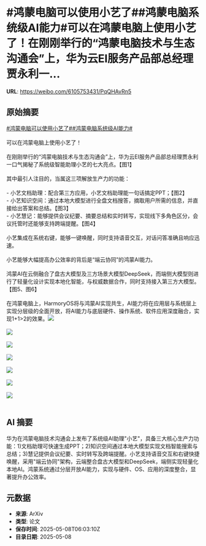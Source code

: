 # #鸿蒙电脑可以使用小艺了##鸿蒙电脑系统级AI能力#可以在鸿蒙电脑上使用小艺了！在刚刚举行的“鸿蒙电脑技术与生态沟通会”上，华为云EI服务产品部总经理贾永利一...

**URL**: https://weibo.com/6105753431/PqQHAvRn5

## 原始摘要

<a href="https://m.weibo.cn/search?containerid=231522type%3D1%26t%3D10%26q%3D%23%E9%B8%BF%E8%92%99%E7%94%B5%E8%84%91%E5%8F%AF%E4%BB%A5%E4%BD%BF%E7%94%A8%E5%B0%8F%E8%89%BA%E4%BA%86%23&amp;extparam=%23%E9%B8%BF%E8%92%99%E7%94%B5%E8%84%91%E5%8F%AF%E4%BB%A5%E4%BD%BF%E7%94%A8%E5%B0%8F%E8%89%BA%E4%BA%86%23" data-hide=""><span class="surl-text">#鸿蒙电脑可以使用小艺了#</span></a><a href="https://m.weibo.cn/search?containerid=231522type%3D1%26t%3D10%26q%3D%23%E9%B8%BF%E8%92%99%E7%94%B5%E8%84%91%E7%B3%BB%E7%BB%9F%E7%BA%A7AI%E8%83%BD%E5%8A%9B%23&amp;extparam=%23%E9%B8%BF%E8%92%99%E7%94%B5%E8%84%91%E7%B3%BB%E7%BB%9F%E7%BA%A7AI%E8%83%BD%E5%8A%9B%23" data-hide=""><span class="surl-text">#鸿蒙电脑系统级AI能力#</span></a><br><br>可以在鸿蒙电脑上使用小艺了！<br><br>在刚刚举行的“鸿蒙电脑技术与生态沟通会”上，华为云EI服务产品部总经理贾永利一口气揭秘了系统级智能助理小艺的七大亮点。【图1】<br><br>其中最引人注目的，当属这三项解放生产力的功能：<br><br>- 小艺文档助理：配合第三方应用，小艺文档助理能一句话搞定PPT；【图2】<br>- 小艺知识空间：通过本地大模型进行全盘文档搜答，摘取用户所需的信息，并直接给出答案和总结。【图3】<br>- 小艺慧记：能够提供会议纪要、摘要总结和实时转写，实现线下多角色区分，会议托管时还能够支持跨端提醒。【图4】<br><br>小艺集成在系统右键，能够一键唤醒，同时支持语音交互，对话问答准确且响应迅速。<br><br>小艺能够大幅提高办公效率的背后是“端云协同”的鸿蒙AI能力。<br><br>鸿蒙AI在云侧融合了盘古大模型及三方场景大模型DeepSeek，而端侧大模型则进行了轻量化设计实现本地化智能，与权威数据合作，同时支持接入第三方大模型。【图5、图6】<br><br>在鸿蒙电脑上，HarmoryOS将与鸿蒙AI实现共生，AI能力将在应用层与系统层上实现分层级的全面开放，将AI能力与底层硬件、操作系统、软件应用深度融合，实现1+1&gt;2的效果。<img style="" src="https://tvax1.sinaimg.cn/large/006Fd7o3gy1i17xaejbyuj39c03407wh.jpg" referrerpolicy="no-referrer"><br><br><img style="" src="https://tvax4.sinaimg.cn/large/006Fd7o3gy1i17x9j1rryj39c03407vl.jpg" referrerpolicy="no-referrer"><br><br><img style="" src="https://tvax3.sinaimg.cn/large/006Fd7o3gy1i17x9j4ijpj39c03404qp.jpg" referrerpolicy="no-referrer"><br><br><img style="" src="https://tvax3.sinaimg.cn/large/006Fd7o3gy1i17x9yfwgzj32yo1o0e81.jpg" referrerpolicy="no-referrer"><br><br><img style="" src="https://tvax2.sinaimg.cn/large/006Fd7o3gy1i17x9rvor4j31400u00wz.jpg" referrerpolicy="no-referrer"><br><br><img style="" src="https://tvax2.sinaimg.cn/large/006Fd7o3gy1i17xazmtn6j31400u0wix.jpg" referrerpolicy="no-referrer"><br><br><img style="" src="https://tvax4.sinaimg.cn/large/006Fd7o3gy1i17x9p5fwej335s1f4hdt.jpg" referrerpolicy="no-referrer"><br><br>

## AI 摘要

华为在鸿蒙电脑技术沟通会上发布了系统级AI助理"小艺"，具备三大核心生产力功能：1)文档助理可快速生成PPT；2)知识空间通过本地大模型实现文档智能搜索与总结；3)慧记提供会议纪要、实时转写及跨端提醒。小艺支持语音交互和右键快捷唤醒，采用"端云协同"架构，云端整合盘古大模型和DeepSeek，端侧实现轻量化本地AI。鸿蒙系统通过分层开放AI能力，实现与硬件、OS、应用的深度整合，显著提升办公效率。

## 元数据

- **来源**: ArXiv
- **类型**: 论文
- **保存时间**: 2025-05-08T06:03:10Z
- **目录日期**: 2025-05-08
